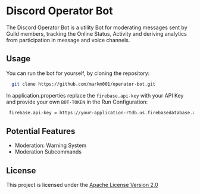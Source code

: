 # Discord Operator Bot
The Discord Operator Bot is a utility Bot for moderating messages sent by Guild members,
tracking the Online Status, Activity and deriving analytics from participation
in message and voice channels.

## Usage
You can run the bot for yourself, by cloning the repository:
```bash
  git clone https://github.com/markm001/operator-bot.git
```
In application.properties replace the `firebase.api-key` with your API Key
and provide your own `BOT-TOKEN` in the Run Configuration:
```bash
 firebase.api-key = https://your-application-rtdb.us.firebasedatabase.app/
```

## Potential Features
- Moderation: Warning System
- Moderation Subcommands

## License
This project is licensed under the [ Apache License Version 2.0](http://www.apache.org/licenses/LICENSE-2.0)
